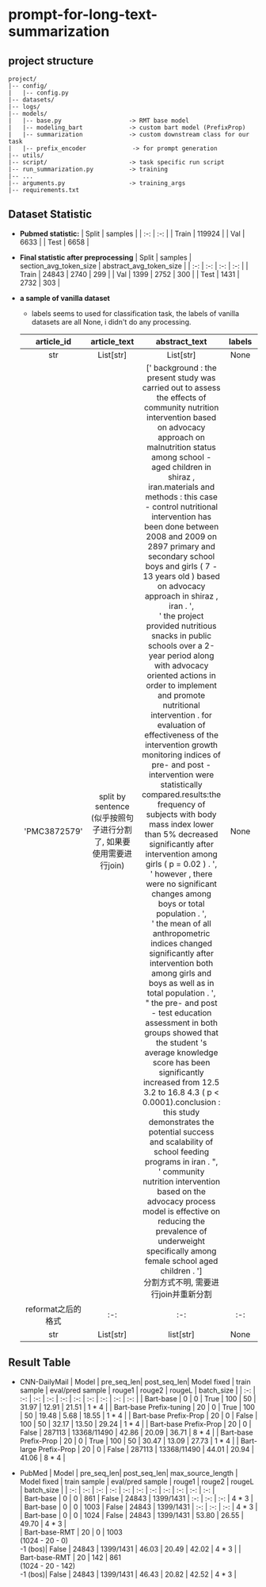 # prompt-for-long-text-summarization
## project structure
```
project/
|-- config/
|   |-- config.py
|-- datasets/
|-- logs/
|-- models/
|   |-- base.py                   -> RMT base model
|   |-- modeling_bart             -> custom bart model (PrefixProp) 
|   |-- summarization             -> custom downstream class for our task
|   |-- prefix_encoder             -> for prompt generation
|-- utils/
|-- script/                       -> task specific run script
|-- run_summarization.py          -> training
|-- ...
|-- arguments.py                  -> training_args
|-- requirements.txt              
```

## Dataset Statistic
* **Pubmed statistic:**
  | Split | samples | 
  | :-: | :-: |
  | Train | 119924 | 
  | Val | 6633 |
  | Test | 6658 |

* **Final statistic after preprocessing**
  | Split | samples | section_avg_token_size | abstract_avg_token_size |
  | :-: | :-: | :-: | :-: |
  | Train | 24843 | 2740 | 299 |
  | Val | 1399 | 2752 | 300 |
  | Test | 1431 | 2732 | 303 |

* **a sample of vanilla dataset**
  * labels seems to used for classification task, the labels of vanilla datasets are all None, i didn't do any processing.
  
  | article_id | article_text | abstract_text | labels | section_names | sections |
  | :-: | :-: | :-: | :-: | :-: | :-: |
  | str | List[str] | List[str] | None | List[str] | List[List[str]] |
  | 'PMC3872579' | split by sentence<br>(似乎按照句子进行分割了, 如果要使用需要进行join) | ['<BOS> background : the present study was carried out to assess the effects of community nutrition intervention based on advocacy approach on malnutrition status among school - aged children in shiraz , iran.materials and methods : this case - control nutritional intervention has been done between 2008 and 2009 on 2897 primary and secondary school boys and girls ( 7 - 13 years old ) based on advocacy approach in shiraz , iran . </EOS>', <br> '<BOS> the project provided nutritious snacks in public schools over a 2-year period along with advocacy oriented actions in order to implement and promote nutritional intervention . for evaluation of effectiveness of the intervention growth monitoring indices of pre- and post - intervention were statistically compared.results:the frequency of subjects with body mass index lower than 5% decreased significantly after intervention among girls ( p = 0.02 ) . </EOS>', <br> '<BOS> however , there were no significant changes among boys or total population . </EOS>', <br> '<BOS> the mean of all anthropometric indices changed significantly after intervention both among girls and boys as well as in total population . </EOS>', <br> "<BOS> the pre- and post - test education assessment in both groups showed that the student 's average knowledge score has been significantly increased from 12.5  3.2 to 16.8  4.3 ( p < 0.0001).conclusion : this study demonstrates the potential success and scalability of school feeding programs in iran . </EOS>", <br> '<BOS> community nutrition intervention based on the advocacy process model is effective on reducing the prevalence of underweight specifically among female school aged children . </EOS>'] <br> 分割方式不明, 需要进行join并重新分割 | None | ['INTRODUCTION', <br>'MATERIALS AND METHODS', <br>'Participants'Instruments', <br>'Procedure', <br>'First step', <br>'Second step', <br>'Third step', <br>'Forth step', <br>'Interventions', <br>'Fifth step (assessment)', <br>'Data analysis', <br>'RESULTS', <br>'DISCUSSION', <br>'CONCLUSION'] <br><br>请注意METHODS包含了从Participants'Instruments到Data analysis的部分 | [<br>section[seq1, seq2, ...], <br>section[seq1, seq2, ...], <br>...] |
  | reformat之后的格式 | :-: | :-: | :-: | :-: | :-: |
  | str | List[str] | list[str] | None | List[str] | List[str]|

## Result Table 
* CNN-DailyMail
    | Model | pre_seq_len| post_seq_len| Model fixed | train sample | eval/pred sample | rouge1 | rouge2 | rougeL | batch_size | 
    | :-: | :-: | :-: | :-: | :-: | :-: | :-: | :-: | :-: | :-: | 
    | Bart-base | 0 | 0 | True | 100 | 50 | 31.97 | 12.91 | 21.51 | 1 * 4 |
    | Bart-base Prefix-tuning | 20 | 0 | True | 100 | 50 | 19.48 | 5.68 | 18.55 | 1 * 4 | 
    | Bart-base Prefix-Prop | 20 | 0 | False | 100 | 50 | 32.17 | 13.50 | 29.24 | 1 * 4 | 
    | Bart-base Prefix-Prop | 20 | 0 | False | 287113 | 13368/11490 | 42.86 | 20.09 | 36.71 | 8 * 4 | 
    | Bart-base Prefix-Prop | 20 | 0 | True | 100 | 50 | 30.47 | 13.09 | 27.73 | 1 * 4 |
    | Bart-large Prefix-Prop | 20 | 0 | False | 287113 | 13368/11490 | 44.01 | 20.94 | 41.06 | 8 * 4 | 

* PubMed
    | Model | pre_seq_len| post_seq_len| max_source_length | Model fixed | train sample | eval/pred sample | rouge1 | rouge2 | rougeL | batch_size | 
    | :-: | :-: | :-: | :-: | :-: | :-: | :-: | :-: | :-: | :-: | :-: |  
    | Bart-base | 0 | 0 | 861 | False | 24843 | 1399/1431 | :-: | :-: | :-: | 4 * 3 |     
    | Bart-base | 0 | 0 | 1003 | False | 24843 | 1399/1431 | :-: | :-: | :-: | 4 * 3 |  
    | Bart-base | 0 | 0 | 1024 | False | 24843 | 1399/1431 | 53.80 | 26.55 | 49.70 | 4 * 3 |   
    | Bart-base-RMT | 20 | 0 | 1003 <br>(1024 - 20 - 0) <br> -1 (bos)| False | 24843 | 1399/1431 | 46.03 | 20.49 | 42.02 | 4 * 3 |
    | Bart-base-RMT | 20 | 142 | 861 <br>(1024 - 20 - 142) <br> -1 (bos)| False | 24843 | 1399/1431 | 46.43 | 20.82 | 42.52 | 4 * 3 |
